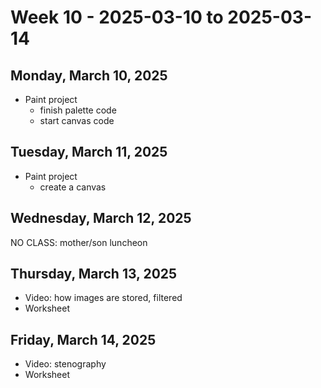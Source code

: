 # Week 10 - 2025-03-10 to 2025-03-14

## Monday, March 10, 2025

- Paint project
  - finish palette code
  - start canvas code

## Tuesday, March 11, 2025

- Paint project
  - create a canvas

## Wednesday, March 12, 2025

NO CLASS: mother/son luncheon

## Thursday, March 13, 2025

- Video: how images are stored, filtered
- Worksheet

## Friday, March 14, 2025

- Video: stenography
- Worksheet
